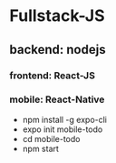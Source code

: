 # Fullstack-JS

## backend: nodejs

### frontend: React-JS

### mobile: React-Native
- npm install -g expo-cli
- expo init mobile-todo
- cd mobile-todo
- npm start

